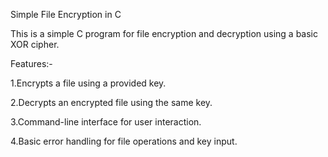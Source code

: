 Simple File Encryption in C

This is a simple C program for file encryption and decryption using a basic XOR cipher.


Features:-

1.Encrypts a file using a provided key.

2.Decrypts an encrypted file using the same key.

3.Command-line interface for user interaction.

4.Basic error handling for file operations and key input.

